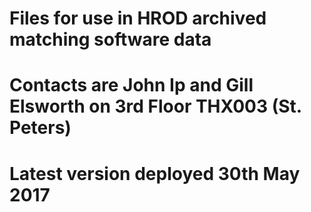 # Files for use in HROD archived matching software data
# Contacts are John Ip and Gill Elsworth on 3rd Floor THX003 (St. Peters)
# Latest version deployed 30th May 2017

